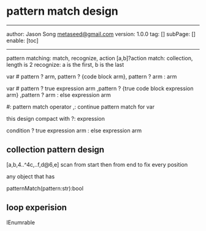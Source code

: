 # pattern match design
---
author: Jason Song <metaseed@gmail.com>
version: 1.0.0
tag: []
subPage: []
enable: [toc]

---
pattern matching: match, recognize, action
[a,b]?action
match: collection, length is 2
recognize: a is the first, b is the last

var #
   pattern ? arm,
   pattern ? {code block arm},
   pattern ? arm
   : arm
   
   
var # pattern ? true expression arm
      ,pattern ? {true code block expression arm}
      ,pattern ? arm
      : else expression arm
   
   #: pattern match operator
   ,: continue pattern match for var

   
   this design compact with ?: expression
   
   
   condition
      ? true expression arm
      : else expression arm
   
   ## collection pattern design
   [a,b,4..^4c,..f,d@6,e]
   scan from start then from end to fix every position
   
   
   any object that has
   
  patternMatch(pattern:str):bool
   
   
   ## loop experision
   IEnumrable 
   

